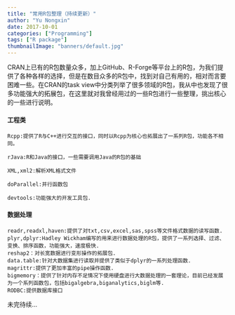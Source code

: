 ```yaml
---
title: "常用R包整理（持续更新）"
author: "Yu Nongxin"
date: 2017-10-01
categories: ["Programming"]
tags: ["R package"]
thumbnailImage: "banners/default.jpg"
---
```


CRAN上已有的R包数量众多，加上GitHub、R-Forge等平台上的R包，为我们提供了各种各样的选择，但是在数目众多的R包中，找到对自己有用的，相对而言要困难一些。在CRAN的task view中分类列举了很多领域的R包，我从中也发现了很多功能强大的拓展包，在这里就对我曾经用过的一些R包进行一些整理，挑出核心的一些进行说明。
<!--more-->

#### 工程类
```
Rcpp:提供了R与C++进行交互的接口，同时以Rcpp为核心也拓展出了一系列R包，功能各不相同。

rJava:R和Java的接口，一些需要调用Java的R包的基础

XML,xml2:解析XML格式文件

doParallel:并行函数包

devtools:功能强大的开发工具包.
```



#### 数据处理
```
readr,readxl,haven:提供了对txt,csv,excel,sas,spss等文件格式数据的读写函数.
plyr,dplyr:Hadley Wickham编写的用来进行数据处理的R包，提供了一系列选择、过滤、变换、排序函数，功能强大，速度极快.
reshap2：对长宽数据进行变形操作的拓展包.
data.table:针对大数据集进行读取并提供了类似于dplyr的一系列处理函数.
magrittr:提供了更加丰富的pipe操作函数.
bigmemory：提供了针对内存不足情况下使用硬盘进行大数据处理的一套理论，目前已经发展为一个系列函数包，包括bigalgebra,biganalytics,biglm等.
RODBC:提供数据库接口
```
未完待续...